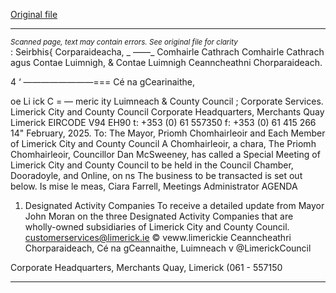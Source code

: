 [Original file](https://www.limerick.ie/sites/default/files/media/documents/2025-02/agenda-special-meeting-of-limerick-city-and-county-council-21st-february-2025.pdf)

---
*<small>Scanned page, text may contain errors. See original file for clarity</small>*  
: Seirbhis{ Corparaideacha,
_ ——_ Comhairle Cathrach Comhairle Cathrach agus Contae Luimnigh,
& Contae Luimnigh Ceanncheathni Chorparaideach.

4 ‘ ————————=== Cé na gCearinaithe,

oe Li ick C
= — meric ity Luimneach
& County Council ;
Corporate Services.
Limerick City and County Council
Corporate Headquarters,
Merchants Quay
Limerick
EIRCODE V94 EH90
t: +353 (0) 61 557350
f: +353 (0) 61 415 266
14" February, 2025.
To: The Mayor, Priomh Chomhairleoir and Each Member of Limerick City and County
Council
A Chomhairleoir, a chara,
The Priomh Chomhairleoir, Councillor Dan McSweeney, has called a Special Meeting of
Limerick City and County Council to be held in the Council Chamber, Dooradoyle, and Online,
on ns
The business to be transacted is set out below.
Is mise le meas,
Ciara Farrell,
Meetings Administrator
AGENDA
1. Designated Activity Companies
To receive a detailed update from Mayor John Moran on the three Designated Activity
Companies that are wholly-owned subsidiaries of Limerick City and County Council.
customerservices@limerick.ie
© veww.limerickie
Ceanncheathri Chorparaideach, Cé na gCeannaithe, Luimneach v @LimerickCouncil

Corporate Headquarters, Merchants Quay, Limerick (061 - 557150


---
